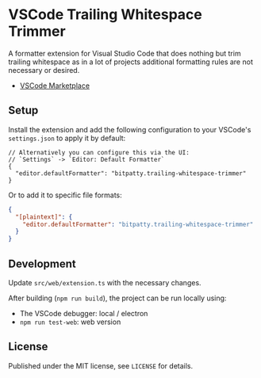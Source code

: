# VSCode Trailing Whitespace Trimmer

A formatter extension for Visual Studio Code that does nothing but trim trailing whitespace as in a lot of projects additional formatting rules are not necessary or desired.

- [VSCode Marketplace](https://marketplace.visualstudio.com/items?itemName=bitpatty.trailing-whitespace-trimmer)

## Setup

Install the extension and add the following configuration to your VSCode's `settings.json` to apply it by default:

```jsonc
// Alternatively you can configure this via the UI:
// `Settings` -> `Editor: Default Formatter`
{
  "editor.defaultFormatter": "bitpatty.trailing-whitespace-trimmer"
}
```

Or to add it to specific file formats:

```json
{
  "[plaintext]": {
    "editor.defaultFormatter": "bitpatty.trailing-whitespace-trimmer"
  }
}
```

## Development

Update `src/web/extension.ts` with the necessary changes.

After building (`npm run build`), the project can be run locally using:

- The VSCode debugger: local / electron
- `npm run test-web`: web version

## License

Published under the MIT license, see `LICENSE` for details.
